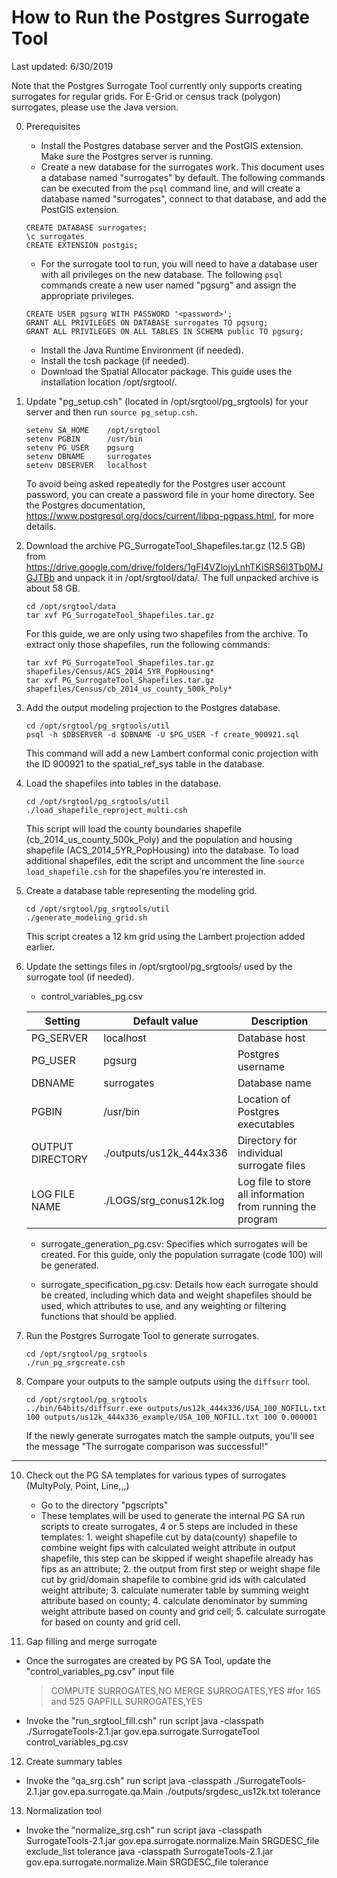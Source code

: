 # How to Run the Postgres Surrogate Tool
Last updated: 6/30/2019

Note that the Postgres Surrogate Tool currently only supports creating surrogates for regular grids. For E-Grid or census track (polygon) surrogates, please use the Java version.

0. Prerequisites
   - Install the Postgres database server and the PostGIS extension. Make sure the Postgres server is running.
   - Create a new database for the surrogates work. This document uses a database named "surrogates" by default. The following commands can be executed from the `psql` command line, and will create a database named "surrogates", connect to that database, and add the PostGIS extension.
   ```
   CREATE DATABASE surrogates;
   \c surrogates
   CREATE EXTENSION postgis;
   ```

   - For the surrogate tool to run, you will need to have a database user with all privileges on the new database. The following `psql` commands create a new user named "pgsurg" and assign the appropriate privileges.
   ```
   CREATE USER pgsurg WITH PASSWORD '<password>';
   GRANT ALL PRIVILEGES ON DATABASE surrogates TO pgsurg;
   GRANT ALL PRIVILEGES ON ALL TABLES IN SCHEMA public TO pgsurg;
   ```

   - Install the Java Runtime Environment (if needed).
   - Install the tcsh package (if needed).
   - Download the Spatial Allocator package. This guide uses the installation location /opt/srgtool/.

1. Update "pg_setup.csh" (located in /opt/srgtool/pg_srgtools) for your server and then run `source pg_setup.csh`.
   ```
   setenv SA_HOME    /opt/srgtool
   setenv PGBIN      /usr/bin
   setenv PG_USER    pgsurg
   setenv DBNAME     surrogates
   setenv DBSERVER   localhost
   ```
   To avoid being asked repeatedly for the Postgres user account password, you can create a password file in your home directory. See the Postgres documentation, https://www.postgresql.org/docs/current/libpq-pgpass.html, for more details.

2. Download the archive PG_SurrogateTool_Shapefiles.tar.gz (12.5 GB) from https://drive.google.com/drive/folders/1gFI4VZlojyLnhTKiSRS6l3Tb0MJGJTBb and unpack it in /opt/srgtool/data/. The full unpacked archive is about 58 GB.
   ```
   cd /opt/srgtool/data
   tar xvf PG_SurrogateTool_Shapefiles.tar.gz
   ```
   For this guide, we are only using two shapefiles from the archive. To extract only those shapefiles, run the following commands:
   ```
   tar xvf PG_SurrogateTool_Shapefiles.tar.gz shapefiles/Census/ACS_2014_5YR_PopHousing*
   tar xvf PG_SurrogateTool_Shapefiles.tar.gz shapefiles/Census/cb_2014_us_county_500k_Poly*
   ```

3. Add the output modeling projection to the Postgres database.
   ```
   cd /opt/srgtool/pg_srgtools/util
   psql -h $DBSERVER -d $DBNAME -U $PG_USER -f create_900921.sql
   ```
   This command will add a new Lambert conformal conic projection with the ID 900921 to the spatial_ref_sys table in the database.

4. Load the shapefiles into tables in the database.
   ```
   cd /opt/srgtool/pg_srgtools/util
   ./load_shapefile_reproject_multi.csh
   ```
   This script will load the county boundaries shapefile (cb_2014_us_county_500k_Poly) and the population and housing shapefile (ACS_2014_5YR_PopHousing) into the database. To load additional shapefiles, edit the script and uncomment the line `source load_shapefile.csh` for the shapefiles you're interested in.

5. Create a database table representing the modeling grid.
   ```
   cd /opt/srgtool/pg_srgtools/util
   ./generate_modeling_grid.sh
   ```
   This script creates a 12 km grid using the Lambert projection added earlier.

6. Update the settings files in /opt/srgtool/pg_srgtools/ used by the surrogate tool (if needed).
   - control_variables_pg.csv
   
   | Setting | Default value | Description |
   | - | - | - |
   | PG_SERVER | localhost | Database host |
   | PG_USER | pgsurg | Postgres username |
   | DBNAME | surrogates | Database name |
   | PGBIN | /usr/bin | Location of Postgres executables |
   | OUTPUT DIRECTORY | ./outputs/us12k_444x336 | Directory for individual surrogate files |
   | LOG FILE NAME | ./LOGS/srg_conus12k.log | Log file to store all information from running the program |

   - surrogate_generation_pg.csv: Specifies which surrogates will be created. For this guide, only the population surragate (code 100) will be generated.
   
   - surrogate_specification_pg.csv: Details how each surrogate should be created, including which data and weight shapefiles should be used, which attributes to use, and any weighting or filtering functions that should be applied.

7. Run the Postgres Surrogate Tool to generate surrogates.
   ```
   cd /opt/srgtool/pg_srgtools
   ./run_pg_srgcreate.csh
   ```

8. Compare your outputs to the sample outputs using the `diffsurr` tool.
   ```
   cd /opt/srgtool/pg_srgtools
   ../bin/64bits/diffsurr.exe outputs/us12k_444x336/USA_100_NOFILL.txt 100 outputs/us12k_444x336_example/USA_100_NOFILL.txt 100 0.000001
   ```
   If the newly generate surrogates match the sample outputs, you'll see the message "The surrogate comparison was successful!"

---

10. Check out the PG SA templates for various types of surrogates (MultyPoly, Point, Line,,,)
    -  Go to the directory "pgscripts"
    -  These templates will be used to generate the internal PG SA run scripts to create surrogates, 4 or 5 steps are included in these templates: 1. weight shapefile cut by data(county) shapefile to combine weight fips with calculated weight attribute in output shapefile, this step can be skipped if weight shapefile already has fips as an attribute; 2. the output from first step or weight shape file cut by grid/domain shapefile to combine grid ids with calculated weight attribute; 3. calculate numerater table by summing weight attribute based on county; 4. calculate denominator by summing weight attribute based on county and grid cell; 5. calculate surrogate for based on county and grid cell.  

11. Gap filling and merge surrogate
   -  Once the surrogates are created by PG SA Tool, update the "control_variables_pg.csv" input file
      > COMPUTE SURROGATES,NO
      > MERGE SURROGATES,YES  #for 165 and 525
      > GAPFILL SURROGATES,YES
   -  Invoke the "run_srgtool_fill.csh" run script
   java -classpath ./SurrogateTools-2.1.jar gov.epa.surrogate.SurrogateTool control_variables_pg.csv

12. Create summary tables
   -  Invoke the "qa_srg.csh" run script
   java -classpath ./SurrogateTools-2.1.jar  gov.epa.surrogate.qa.Main ./outputs/srgdesc_us12k.txt tolerance

13. Normalization tool
   -  Invoke the "normalize_srg.csh" run script 
   java -classpath SurrogateTools-2.1.jar gov.epa.surrogate.normalize.Main SRGDESC_file exclude_list tolerance
   java -classpath SurrogateTools-2.1.jar gov.epa.surrogate.normalize.Main SRGDESC_file tolerance

